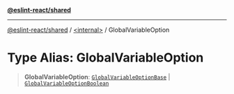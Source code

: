 [**@eslint-react/shared**](../../README.md)

***

[@eslint-react/shared](../../README.md) / [\<internal\>](../README.md) / GlobalVariableOption

# Type Alias: GlobalVariableOption

> **GlobalVariableOption**: [`GlobalVariableOptionBase`](GlobalVariableOptionBase.md) \| [`GlobalVariableOptionBoolean`](GlobalVariableOptionBoolean.md)
